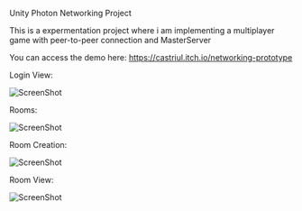 Unity Photon Networking Project

This is a expermentation project where i am implementing a multiplayer game with peer-to-peer connection and MasterServer

You can access the demo here: https://castriul.itch.io/networking-prototype

Login View:

![ScreenShot](https://i.gyazo.com/7d6ea12a0411cbb69adccf32ac251454.png)

Rooms:

![ScreenShot](https://i.gyazo.com/3d3ff2c5ef358e4471397f9c59ec8740.png)

Room Creation:

![ScreenShot](https://i.gyazo.com/57db4c55d861bb224b29627dc9108952.png)

Room View:

![ScreenShot](https://i.gyazo.com/d08e8a3c96db54a5f4b1905052824c62.png)
